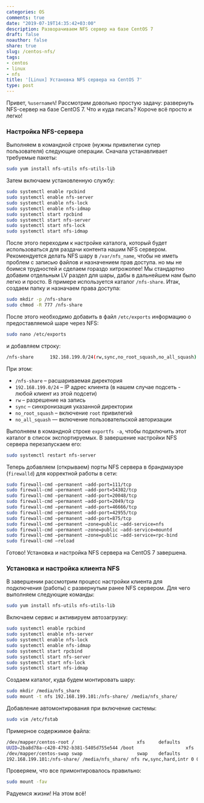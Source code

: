 ```yaml
---
categories: OS
comments: true
date: "2019-07-19T14:35:42+03:00"
description: Разворачиваем NFS сервер на базе CentOS 7
draft: false
noauthor: false
share: true
slug: /centos-nfs/
tags:
- centos
- linux
- nfs
title: '[Linux] Установка NFS сервера на CentOS 7'
type: post
---
```

Привет, `%username%`! Рассмотрим довольно простую задачу: развернуть NFS-сервер на базе CentOS 7. Что и куда писать? Короче всё просто и легко!

### **Настройка NFS-сервера**
Выполняем в командной строке (нужны привилегии супер пользователя) следующие операции. Сначала устанавливает требуемые пакеты:
```bash
sudo yum install nfs-utils nfs-utils-lib
```
Затем включаем установленную службу:
```bash
sudo systemctl enable rpcbind
sudo systemctl enable nfs-server
sudo systemctl enable nfs-lock
sudo systemctl enable nfs-idmap
sudo systemctl start rpcbind
sudo systemctl start nfs-server
sudo systemctl start nfs-lock
sudo systemctl start nfs-idmap
```
После этого переходим к настройке каталога, который будет использоваться для раздачи контента нашим NFS сервером. Рекомендуется делать NFS шару в `/var/nfs_name`, чтобы не иметь проблем с записью файлов и назначением прав доступа. но мы не боимся трудностей и сделаем гораздо хитрожопее! Мы стандартно добавим отдельным LV раздел для шары, дабы в дальнейшем нам было легко и просто. В примере используется каталог `/nfs-share`. Итак, создаем папку и назначаем права доступа:
```bash
sudo mkdir -p /nfs-share
sudo chmod -R 777 /nfs-share
```
После этого необходимо добавить в файл `/etc/exports` информацию о предоставляемой шаре через NFS:
```bash
sudo nano /etc/exports
```
и добавляем строку:
```bash
/nfs-share      192.168.199.0/24(rw,sync,no_root_squash,no_all_squash)
```
При этом:

- `/nfs-share` – расшариваемая директория
- `192.168.199.0/24` – IP адрес клиента (в нашем случае подсеть - любой клиент из этой подсети)
- `rw` – разрешение на запись
- `sync` – синхронизация указанной директории
- `no_root_squash` – включение `root` привилегий
- `no_all_squash` — включение пользовательской авторизации

Выполняем в командной строке `exportfs -a`, чтобы подключить этот каталог в список экспортируемых. В завершение настройки NFS сервера перезапускаем его:
```bash
sudo systemctl restart nfs-server
```
Теперь добавляем (открываем) порты NFS сервера в брандмауэре (`firewalld`) для корректной работы в сети:
```bash
sudo firewall-cmd —permanent —add-port=111/tcp
sudo firewall-cmd —permanent —add-port=54302/tcp
sudo firewall-cmd —permanent —add-port=20048/tcp
sudo firewall-cmd —permanent —add-port=2049/tcp
sudo firewall-cmd —permanent —add-port=46666/tcp
sudo firewall-cmd —permanent —add-port=42955/tcp
sudo firewall-cmd —permanent —add-port=875/tcp
sudo firewall-cmd —permanent —zone=public —add-service=nfs
sudo firewall-cmd —permanent —zone=public —add-service=mountd
sudo firewall-cmd —permanent —zone=public —add-service=rpc-bind
sudo firewall-cmd —reload
```
Готово! Установка и настройка NFS сервера на CentOS 7 завершена.

### **Установка и настройка клиента NFS**

В завершении  рассмотрим процесс настройки клиента для подключения (работы) с развернутым ранее NFS сервером. Для чего выполняем следующие команды:
```bash
sudo yum install nfs-utils nfs-utils-lib
```
Включаем сервис и активируем автозагрузку:
```bash
sudo systemctl enable rpcbind
sudo systemctl enable nfs-server
sudo systemctl enable nfs-lock
sudo systemctl enable nfs-idmap
sudo systemctl start rpcbind
sudo systemctl start nfs-server
sudo systemctl start nfs-lock
sudo systemctl start nfs-idmap
```
Создаем каталог, куда будем монтировать шару:
```bash
sudo mkdir /media/nfs_share
sudo mount -t nfs 192.168.199.101:/nfs-share/ /media/nfs_share/
```
Добавление автомонтирования при включение системы:
```bash
sudo vim /etc/fstab
```
Примерное содержимое файла:
```bash
/dev/mapper/centos-root /                       xfs     defaults        1 1
UUID=2ba8d78a-c420-4792-b381-5405d755e544 /boot                   xfs     defaults        1 2
/dev/mapper/centos-swap swap                    swap    defaults        0 0
192.168.199.101:/nfs-share/ /media/nfs_share/ nfs rw,sync,hard,intr 0 0
```
Проверяем, что все примонтировалось правильно:
```bash
sudo mount -fav
```
Радуемся жизни! На этом всё!
